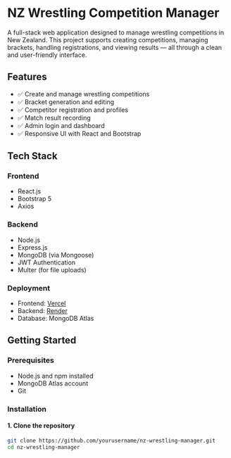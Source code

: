 # NZ Wrestling Competition Manager

A full-stack web application designed to manage wrestling competitions in New Zealand. This project supports creating competitions, managing brackets, handling registrations, and viewing results — all through a clean and user-friendly interface.

## Features

- ✅ Create and manage wrestling competitions
- ✅ Bracket generation and editing
- ✅ Competitor registration and profiles
- ✅ Match result recording
- ✅ Admin login and dashboard
- ✅ Responsive UI with React and Bootstrap

## Tech Stack

### Frontend
- React.js
- Bootstrap 5
- Axios

### Backend
- Node.js
- Express.js
- MongoDB (via Mongoose)
- JWT Authentication
- Multer (for file uploads)

### Deployment
- Frontend: [Vercel](https://vercel.com)
- Backend: [Render](https://render.com)
- Database: MongoDB Atlas

## Getting Started

### Prerequisites
- Node.js and npm installed
- MongoDB Atlas account
- Git

### Installation

#### 1. Clone the repository

```bash
git clone https://github.com/yourusername/nz-wrestling-manager.git
cd nz-wrestling-manager
